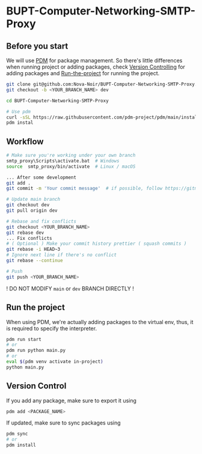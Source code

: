 # BUPT-Computer-Networking-SMTP-Proxy

## Before you start


We will use [PDM](https://pdm.fming.dev/latest/) for package management.
So there's little differences when running project or adding packages, check [Version Controlling](#version-control) for adding packages and [Run-the-project](#run-the-project) for running the project.

```sh
git clone git@github.com:Nova-Noir/BUPT-Computer-Networking-SMTP-Proxy.git
git checkout -b <YOUR_BRANCH_NAME> dev

cd BUPT-Computer-Networking-SMTP-Proxy

# Use pdm 
curl -sSL https://raw.githubusercontent.com/pdm-project/pdm/main/install-pdm.py | python -
pdm instal
```



## Workflow

```sh
# Make sure you're working under your own branch
smtp_proxy\Scripts\activate.bat  # Windows
source  smtp_proxy/bin/activate  # Linux / macOS

... After some development
git add .
git commit -m 'Your commit message'  # if possible, follow https://gitmoji.dev/ for a prettier commit message.

# Update main branch
git checkout dev
git pull origin dev

# Rebase and fix conflicts
git checkout <YOUR_BRANCH_NAME>
git rebase dev
... Fix conflicts
# ( Optional ) Make your commit history prettier ( squash commits )
git rebase -i HEAD~3
# Ignore next line if there's no conflict
git rebase --continue

# Push
git push <YOUR_BRANCH_NAME>
```

! DO NOT MODIFY `main` or `dev` BRANCH DIRECTLY !


## Run the project
When using PDM, we're actually adding packages to the virtual env, thus, it is required to specify the interpreter.

```sh
pdm run start
# or
pdm run python main.py
# or
eval $(pdm venv activate in-project)
python main.py
```

## Version Control

If you add any package, make sure to export it using

```sh
pdm add <PACKAGE_NAME>
```

If updated, make sure to sync packages using 

```sh
pdm sync
# or
pdm install
```

